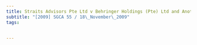 ```yaml
---
title: Straits Advisors Pte Ltd v Behringer Holdings (Pte) Ltd and Another and Another Application 
subtitle: "[2009] SGCA 55 / 18\_November\_2009"
tags:


---
```


